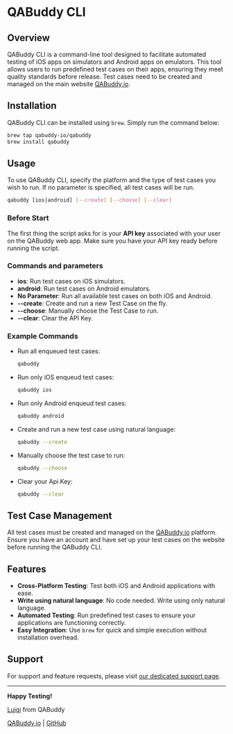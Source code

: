 
# QABuddy CLI

## Overview

QABuddy CLI is a command-line tool designed to facilitate automated testing of iOS apps on simulators and Android apps on emulators. This tool allows users to run predefined test cases on their apps, ensuring they meet quality standards before release. Test cases need to be created and managed on the main website [QABuddy.io](https://qabuddy.io).

## Installation

QABuddy CLI can be installed using `brew`. Simply run the command below:

```sh
brew tap qabuddy-io/qabuddy
brew install qabuddy
```

## Usage

To use QABuddy CLI, specify the platform and the type of test cases you wish to run. If no parameter is specified, all test cases will be run.

```sh
qabuddy [ios|android] [--create] [--choose] [--clear] 
```


### Before Start

The first thing the script asks for is your **API key** associated with your user on the QABuddy web app. Make sure you have your API key ready before running the script.

### Commands and parameters

- **ios**: Run test cases on iOS simulators.
- **android**: Run test cases on Android emulators.
- **No Parameter**: Run all available test cases on both iOS and Android.
- **--create**: Create and run a new Test Case on the fly.
- **--choose**: Manually choose the Test Case to run.
- **--clear**: Clear the API Key.

### Example Commands

- Run all enqueued test cases:

  ```sh
  qabuddy
  ```

- Run only iOS enqueud test cases:

  ```sh
  qabuddy ios
  ```

- Run only Android enqueud test cases:

  ```sh
  qabuddy android
  ```
  
- Create and run a new test case using natural language:

  ```sh
  qabuddy --create
  ```
  
- Manually choose the test case to run:

  ```sh
  qabuddy --choose
  ```

- Clear your Api Key:

  ```sh
  qabuddy --clear
  ```

## Test Case Management

All test cases must be created and managed on the [QABuddy.io](https://qabuddy.io) platform. Ensure you have an account and have set up your test cases on the website before running the QABuddy CLI.

## Features

- **Cross-Platform Testing**: Test both iOS and Android applications with ease.
- **Write using natural language**: No code needed. Write using only natural language.
- **Automated Testing**: Run predefined test cases to ensure your applications are functioning correctly.
- **Easy Integration**: Use `brew` for quick and simple execution without installation overhead.

## Support

For support and feature requests, please visit [our dedicated support page](https://qabuddy.canny.io/feature-requests).

---

**Happy Testing!**

[Luigi](https://x.com/luigidonadel) from QABuddy

[QABuddy.io](https://qabuddy.io) | [GitHub](https://github.com/donadev/qabuddy-cli)
